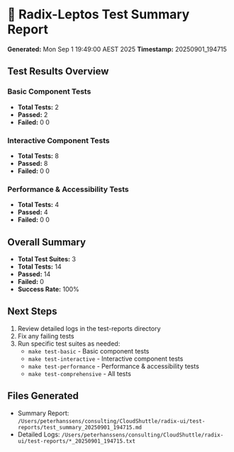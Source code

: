 # 🧪 Radix-Leptos Test Summary Report

**Generated:** Mon Sep  1 19:49:00 AEST 2025
**Timestamp:** 20250901_194715

## Test Results Overview

### Basic Component Tests
- **Total Tests:** 2
- **Passed:** 2
- **Failed:** 0
0

### Interactive Component Tests
- **Total Tests:** 8
- **Passed:** 8
- **Failed:** 0
0

### Performance & Accessibility Tests
- **Total Tests:** 4
- **Passed:** 4
- **Failed:** 0
0

## Overall Summary

- **Total Test Suites:** 3
- **Total Tests:** 14
- **Passed:** 14
- **Failed:** 0
- **Success Rate:** 100%

## Next Steps

1. Review detailed logs in the test-reports directory
2. Fix any failing tests
3. Run specific test suites as needed:
   - `make test-basic` - Basic component tests
   - `make test-interactive` - Interactive component tests
   - `make test-performance` - Performance & accessibility tests
   - `make test-comprehensive` - All tests

## Files Generated

- Summary Report: `/Users/peterhanssens/consulting/CloudShuttle/radix-ui/test-reports/test_summary_20250901_194715.md`
- Detailed Logs: `/Users/peterhanssens/consulting/CloudShuttle/radix-ui/test-reports/*_20250901_194715.txt`
